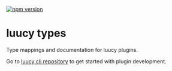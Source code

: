 [![npm version](http://badge.acryps.com/npm/luucy-types)](http://badge.acryps.com/go/npm/luucy-types)

# luucy types
Type mappings and documentation for luucy plugins. 

Go to [luucy cli repository](https://github.com/luucyadmin/luucy-cli) to get started with plugin development.